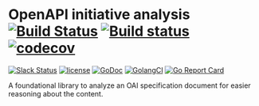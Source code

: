 # OpenAPI initiative analysis [![Build Status](https://travis-ci.org/go-openapi/analysis.svg?branch=master)](https://travis-ci.org/go-openapi/analysis) [![Build status](https://ci.appveyor.com/api/projects/status/x377t5o9ennm847o/branch/master?svg=true)](https://ci.appveyor.com/project/casualjim/go-openapi/analysis/branch/master) [![codecov](https://codecov.io/gh/go-openapi/analysis/branch/master/graph/badge.svg)](https://codecov.io/gh/go-openapi/analysis)
[![Slack Status](https://slackin.goswagger.io/badge.svg)](https://slackin.goswagger.io)
[![license](http://img.shields.io/badge/license-Apache%20v2-orange.svg)](https://raw.githubusercontent.com/go-openapi/analysis/master/LICENSE)
[![GoDoc](https://godoc.org/github.com/go-openapi/analysis?status.svg)](http://godoc.org/github.com/go-openapi/analysis)
[![GolangCI](https://golangci.com/badges/github.com/go-openapi/analysis.svg)](https://golangci.com)
[![Go Report Card](https://goreportcard.com/badge/github.com/go-openapi/analysis)](https://goreportcard.com/report/github.com/go-openapi/analysis)


A foundational library to analyze an OAI specification document for easier reasoning about the content.
